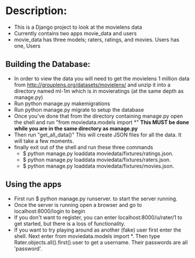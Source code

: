 # Description:

* This is a Django project to look at the movielens data
* Currently contains two apps movie_data and users
* movie_data has three models; raters, ratings, and movies. Users has one, Users

## Building the Database:

* In order to view the data you will need to get the movielens 1 million data from http://grouplens.org/datasets/movielens/ and unzip it into a directory named ml-1m which is in movieratings (at the same depth as manage.py)
* Run python manage.py makemigrations
* Run python manage.py migrate to setup the database
* Once you've done that from the directory containing manage.py open the shell and run "from moviedata.models import \*" <strong>This MUST be done while you are in the same directory as manage.py</strong>
* Then run "get_all_data()" This will create JSON files for all the data.  It will take a few moments.
* finally exit out of the shell and run these three commands
  * $ python manage.py loaddata moviedata/fixtures/ratings.json.
  * $ python manage.py loaddata moviedata/fixtures/raters.json.
  * $ python manage.py loaddata moviedata/fixtures/movies.json.

## Using the apps

* First run $ python manage.py runserver. to start the server running.
* Once the server is running open a browser and go to localhost:8000/login to begin
* If you don't want to register, you can enter localhost:8000/u/rater/1 to get started, but there is a loss of functionality.
* If you want to try playing around as another (fake) user first enter the shell.  Next enter from moviedata.models import \*. Then type Rater.objects.all().first().user to get a username.  Their passwords are all 'password'.
